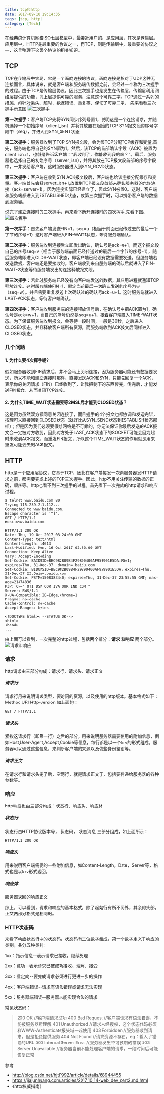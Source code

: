 ```yaml
---
title: tcp和http
date: 2017-09-10 19:14:35
tags: [tcp, http]
category: [Tech]
---
```


在经典的计算机网络ISO七层模型中，最接近用户的，是应用层，其次是传输层。应用层中，HTTP是最重要的协议之一，而TCP，则是传输层中，最重要的协议之一，这里整理下这两个协议的相关知识。
<!--more-->

## TCP

TCP在传输层中实现，它是一个面向连接的协议，面向连接是相对于UDP这种无连接而言，具体说来，就是客户端和服务端传数据之前，会经过一个称为三次握手的过程。由于TCP是传输层协议，因此三次握手也是发生在传输层，传输层利用网络层提供的功能，向上层提供可靠的服务，注意这个可靠二字。TCP通过一系列的措施，如针对丢失、超时、数据错误、重复等，保证了可靠二字。
先来看看三次握手示意图
![三次握手](/images/tcp-three-handshakes.jpg)

**第一次握手**：客户端TCP先将SYN同步序列号置1，说明这是一个连接请求，并随机选择一个初始序号（client_isn）并将其放置在起始的TCP SYN报文段的序号字段中（seq），并进入到SYN_SENT状态

**第二次握手**：服务器收到了TCP SYN报文段，会为该TCP分配TCP缓存和变量,首先，服务端也将自己的SYN置为1，然后，该TCP的首部确认字段（ACK）被置为client_isn+1，也就是告诉客户端：“我收到了，你能收到我的吗？”。最后，服务器也选择自己的初始序号（server_isn），并将其放在TCP报文段首部的序号字段中，一并发给客户端，这时服务器进入到SYN_RCVD状态。

**第三次握手**：客户端在收到SYN ACK报文段后，客户端也给该连接分配缓存和变量。客户端首先会将server_isn+1,放置到TCP报文段首部来确认服务器的允许连接（ack=server+1）。因为连接实际已经建立了，因此SYN被置0。这时，客户端和服务端都进入到ESTABLISHED状态，故第三次握手时，可以携带客户端的数据到服务器。

说完了建立连接时的三次握手，再来看下断开连接时的四次挥手,先看下图。
![四次挥手](/images/tcp-four-handshakes.jpg)

**第一次挥手**：首先客户端发送FIN=1，seq=u（相当于前面已经传过去的最后一个字节的序号+1）这时客户端进入FIN-WAIT1状态，等待服务端确认。

**第二次挥手**：服务端收到连接后立即发出确认，确认号是ack=u+1，而这个报文段自己的序号seq=v（相当于服务端前面已经传送过的最后一个字节的序号+1），随后服务端即进入CLOS-WAIT状态，即客户端已经没有数据需要发送。但服务端若发送数据，客户端还是要接收的。客户端收到来自服务端的确认后就进入了FIN-WAIT-2状态等待服务端发出的连接释放报文段。

**第三次挥手**：若此时服务端已经没有向客户端发送的数据，其应用进程就通知TCP释放连接。这时服务端使FIN=1，假定当前最后一次确认发送的序号为w（seq=w）。并且需要重复发送上次确认过的确认号ack=u+1。这时服务端就进入LAST-ACK状态，等待客户端确认。

**第四次挥手**：客户端收到服务端的连接释放信号后，在确认号中把ACK置为1，确认号是ack=w+1，而自己的序号仍然是seq=u+1，接着客户端进入TIME-WAIT状态。为了保证服务端收到报文，会等待一段时间，一般是30秒，之后进入CLOSED状态，并且释放客户端所有资源，而服务端收到ACK报文后同样进入CLOSED状态。


### 几个问题
#### 1. 为什么要4次挥手呢?
假如服务器收到FIN请求后，并不会马上关闭连接，因为服务器可能还有数据要发送，所以不能和建立连接时那样，直接发送ACK和SYN，只能先回复一个ACK，表示你的关闭请求（FIN）已经收到了，让我把剩下的东西传完。传完后，才能发送FIN报文，从而关闭TCP连接。

#### 2. 为什么TIME_WAIT状态需要等2MSL后才能到CLOSED状态？
这是因为虽然双方都同意关闭连接了，而且握手的4个报文也都协调和发送完毕，按理可以直接回到CLOSED状态（就好比从SYN_SEND状态到ESTABLISH状态那样）；但是因为我们必须要假想网络是不可靠的，你无法保证你最后发送的ACK报文会一定被对方收到，因此对方处于LAST_ACK状态下的SOCKET可能会因为超时未收到ACK报文，而重发FIN报文，所以这个TIME_WAIT状态的作用就是用来重发可能丢失的ACK报文。

## HTTP

http是一个应用层协议，它基于TCP，因此在客户端每发一次向服务器发HTTP请求之前，都需要完成上述的TCP三次握手。因此，http不用关注传输的数据的正确，顺序等。http也看不到三次握手的过程。首先看下一次完成的http请求和响应过程。
```
$ telnet www.baidu.com 80
Trying 115.239.211.112...
Connected to www.baidu.com.
Escape character is '^]'.
GET / HTTP/1.1
Host:www.baidu.com

HTTP/1.1 200 OK
Date: Thu, 19 Oct 2017 03:24:00 GMT
Content-Type: text/html
Content-Length: 14613
Last-Modified: Mon, 16 Oct 2017 03:26:00 GMT
Connection: Keep-Alive
Vary: Accept-Encoding
Set-Cookie: BAIDUID=BEC982B09B4F29890400AF959901E5DA:FG=1; expires=Thu, 31-Dec-37  domain=.baidu.com
Set-Cookie: BIDUPSID=BEC982B09B4F29890400AF959901E5DA; expires=Thu, 31-Dec-37 23:5ain=.baidu.com
Set-Cookie: PSTM=1508383440; expires=Thu, 31-Dec-37 23:55:55 GMT; max-age=21474836
P3P: CP=" OTI DSP COR IVA OUR IND COM "
Server: BWS/1.1
X-UA-Compatible: IE=Edge,chrome=1
Pragma: no-cache
Cache-control: no-cache
Accept-Ranges: bytes

<!DOCTYPE html><!--STATUS OK-->
<html>
<head>
...
```
由上面可以看到，一次完整的http过程，包括两个部分：**请求** 和**响应** 两个部分。
![请求和响应](/images/http-request-response.jpg)
### 请求
http请求由三部分构成：请求行，请求头，请求正文
##### 请求行
请求行用来说明请求类型，要访问的资源，以及使用的http版本。基本格式如下：Method URI Http-version
如上面的：
```
GET / HTTP/1.1
```

##### 请求头
紧挨这请求行（即第一行）之后的部分，用来说明服务器需要使用的附加信息，例如Host,User-Agent,Accept,Cookie等信息，每行都是以一个`k:v`的形式组成。服务器可以通过这些信息，来判断客户端的来源以及做些身份鉴别等。

##### 请求正文
在请求行和请求头完了后，空两行，就是请求正文了，包括要传递给服务器的各种参数等。

### 响应
http响应也由三部分构成：状态行，响应头，响应体
##### 状态行
状态行由HTTP协议版本号， 状态码， 状态消息 三部分组成，如上面所示：
```
HTTP/1.1 200 OK
```

##### 响应头
用来说明客户端需要的一些附加信息，如Content-Length，Date，Server等，格式也是以`k:v`形式返回。

##### 响应体
服务器返回的响应正文

综上，可以看到，请求和响应的基本格式，除了起始行有所不同外，其余的头部，正文两部分格式是相同的。

### HTTP状态码
来看下响应状态行中的状态码，状态码有三位数字组成，第一个数字定义了响应的类别，共分五种类别:

1xx：指示信息--表示请求已接收，继续处理

2xx：成功--表示请求已被成功接收、理解、接受

3xx：重定向--要完成请求必须进行更进一步的操作

4xx：客户端错误--请求有语法错误或请求无法实现

5xx：服务器端错误--服务器未能实现合法的请求

常见状态码：

>200 OK                        //客户端请求成功
>400 Bad Request               //客户端请求有语法错误，不能被服务器所理解
>401 Unauthorized              //请求未经授权，这个状态代码必须和WWW-Authenticate报头域一起使用 
>403 Forbidden                 //服务器收到请求，但是拒绝提供服务
>404 Not Found                 //请求资源不存在，eg：输入了错误的URL
>500 Internal Server Error     //服务器发生不可预期的错误
>503 Server Unavailable        //服务器当前不能处理客户端的请求，一段时间后可能恢复正常

参考
* http://blog.csdn.net/hjtl1992/article/details/68944455
* https://jiajunhuang.com/articles/2017_10_14-web_dev_part2.md.html
* 《http权威指南》
